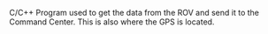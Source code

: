 C/C++ Program used to get the data from the ROV and send it to the Command Center. This is also where the GPS is located.
